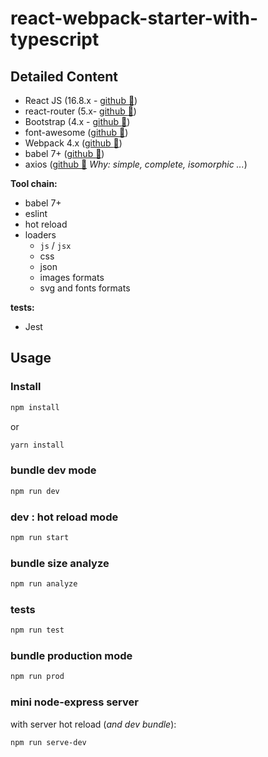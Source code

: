# react-webpack-starter-with-typescript


## Detailed Content


- React JS (16.8.x - [github :link:](https://github.com/facebook/react))
- react-router (5.x- [github :link:](https://github.com/reactjs/react-router))
- Bootstrap (4.x - [github :link:](https://github.com/twbs/bootstrap))
- font-awesome ([github :link:](https://github.com/FortAwesome/Font-Awesome))
- Webpack 4.x ([github :link:](https://github.com/webpack/webpack))
- babel 7+ ([github :link:](https://github.com/babel/babel))
- axios ([github :link:](https://github.com/mzabriskie/axios) _Why: simple, complete, isomorphic ..._)

**Tool chain:**

- babel 7+
- eslint
- hot reload
- loaders
  - `js` / `jsx`
  - css
  - json
  - images formats
  - svg and fonts formats

**tests:**

- Jest

## Usage

### Install

```bash
npm install
```

or

```bash
yarn install
```

### bundle dev mode

```bash
npm run dev
```

### dev : hot reload mode

```bash
npm run start
```

### bundle size analyze

```bash
npm run analyze
```

### tests

```bash
npm run test
```

### bundle production mode

```bash
npm run prod
```

### mini node-express server

with server hot reload (_and dev bundle_):

```bash
npm run serve-dev
```